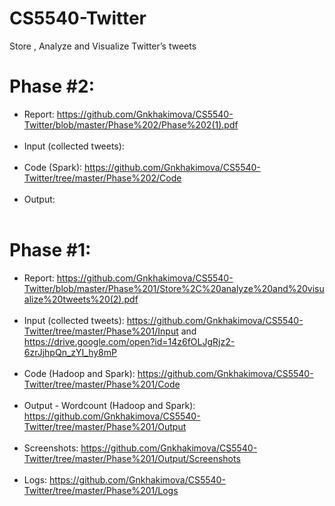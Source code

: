 # CS5540-Twitter
Store , Analyze and Visualize Twitter’s tweets

# Phase #2:
- Report: https://github.com/Gnkhakimova/CS5540-Twitter/blob/master/Phase%202/Phase%202(1).pdf<br /><br />
- Input (collected tweets): <br /><br />
- Code (Spark):  https://github.com/Gnkhakimova/CS5540-Twitter/tree/master/Phase%202/Code<br /><br />
- Output:  <br /><br />

# Phase #1:
- Report: https://github.com/Gnkhakimova/CS5540-Twitter/blob/master/Phase%201/Store%2C%20analyze%20and%20visualize%20tweets%20(2).pdf <br /><br />
- Input (collected tweets): https://github.com/Gnkhakimova/CS5540-Twitter/tree/master/Phase%201/Input and https://drive.google.com/open?id=14z6fOLJgRjz2-6zrJjhpQn_zYI_hy8mP <br /><br />
- Code (Hadoop and Spark): https://github.com/Gnkhakimova/CS5540-Twitter/tree/master/Phase%201/Code <br /><br />
- Output - Wordcount (Hadoop and Spark): https://github.com/Gnkhakimova/CS5540-Twitter/tree/master/Phase%201/Output <br /><br />
- Screenshots: https://github.com/Gnkhakimova/CS5540-Twitter/tree/master/Phase%201/Output/Screenshots <br /><br />
- Logs: https://github.com/Gnkhakimova/CS5540-Twitter/tree/master/Phase%201/Logs <br /><br />
